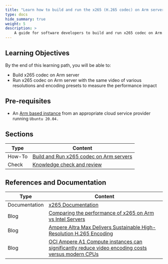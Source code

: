 ```yaml
---
title: "Learn how to build and run the x265 (H.265 codec) on Arm servers" 
type: docs
hide_summary: true
weight: 5
description: >
    A guide for software developers to build and run x265 codec on Arm servers and measure performance
---
```


## Learning Objectives 

By the end of this learning path, you will be able to:

* Build x265 codec on Arm server
* Run x265 codec on Arm server with the same video of various resolutions and encoding presets to measure the performance impact

## Pre-requisites

* An [Arm based instance](/cloud/platforms) from an appropriate cloud service provider running `Ubuntu 20.04.`

## Sections

|          Type | Content               |
| ---           | ---                   |
| How-To        | [Build and Run x265 codec on Arm servers](/cloud/codec/x265) |
| Check         | [Knowledge check and review](/cloud/codec/knowledgecheck)  |


## References and Documentation

| Type          | Content             |
| ---           | ---                 |
| Documentation     | [x265 Documentation](https://x265.readthedocs.io/en/master/)  |
| Blog              | [Comparing the performance of x265 on Arm vs Intel Servers](https://community.arm.com/arm-community-blogs/b/infrastructure-solutions-blog/posts/reduce-h-265-high-res-encoding-costs-by-over-80-with-aws-graviton2-1207706725) |
| Blog              | [Ampere Altra Max Delivers Sustainable High-Resolution H.265 Encoding](https://community.arm.com/arm-community-blogs/b/infrastructure-solutions-blog/posts/ampere-altra-max-delivers-sustainable-high-resolution-h-265-video-encoding-without-compromise) |
| Blog              | [OCI Ampere A1 Compute instances can significantly reduce video encoding costs versus modern CPUs](https://community.arm.com/arm-community-blogs/b/operating-systems-blog/posts/oracle-cloud-infrastructure-arm-based-a1) |

